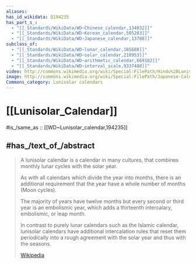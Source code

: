 ```yaml
---
aliases:
has_id_wikidata: Q194235
has_part_s_:
  - "[[_Standards/WikiData/WD~Chinese_calendar,134032]]"
  - "[[_Standards/WikiData/WD~Korean_calendar,505203]]"
  - "[[_Standards/WikiData/WD~Japanese_calendar,13788]]"
subclass_of:
  - "[[_Standards/WikiData/WD~lunar_calendar,185688]]"
  - "[[_Standards/WikiData/WD~solar_calendar,210953]]"
  - "[[_Standards/WikiData/WD~arithmetic_calendar,669102]]"
  - "[[_Standards/WikiData/WD~interval_scale,9337488]]"
video: http://commons.wikimedia.org/wiki/Special:FilePath/Hindu%20Lunisolar%20Calendar.ogv
image: http://commons.wikimedia.org/wiki/Special:FilePath/Japanese-Calendar-Color-Woodcut-1867.png
Commons_category: Lunisolar calendars
---
```


# [[Lunisolar_Calendar]] 

#is_/same_as :: [[WD~Lunisolar_calendar,194235]] 

## #has_/text_of_/abstract 

> A lunisolar calendar is a calendar in many cultures, 
> that combines monthly lunar cycles with the solar year. 
> 
> As with all calendars which divide the year into months, 
> there is an additional requirement that the year have a whole number of months (Moon cycles). 
> 
> The majority of years have twelve months but every second or third year is an embolismic year, 
> which adds a thirteenth intercalary, embolismic, or leap month.
>
> In contrast to purely lunar calendars such as the Islamic calendar, 
> lunisolar calendars have additional intercalation rules 
> that reset them periodically into a rough agreement with the solar year and thus with the seasons.
>
> [Wikipedia](https://en.wikipedia.org/wiki/Lunisolar%20calendar) 

